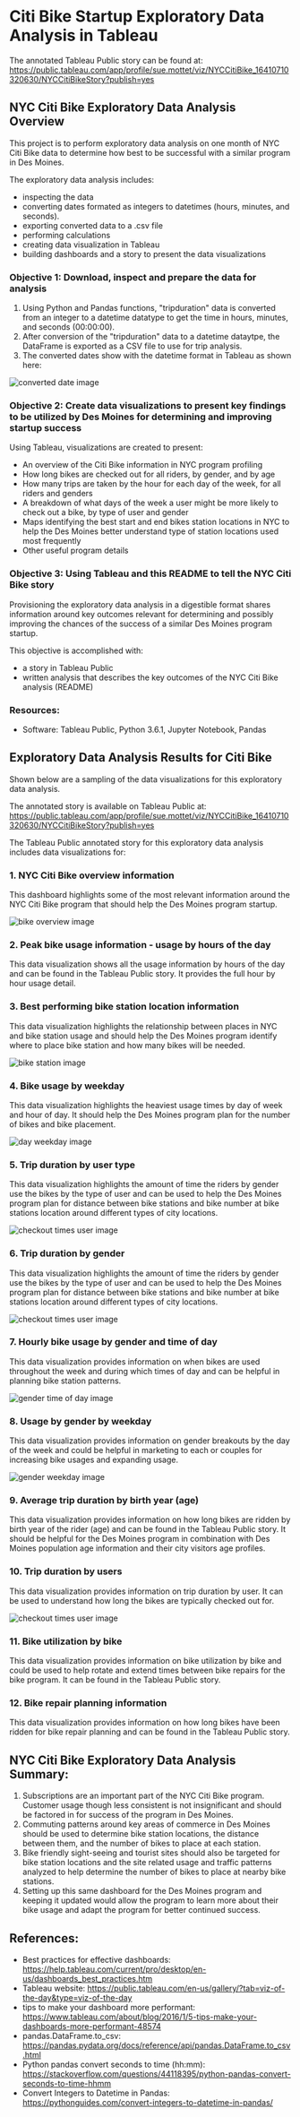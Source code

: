 # Citi Bike Startup Exploratory Data Analysis in Tableau

The annotated Tableau Public story can be found at: https://public.tableau.com/app/profile/sue.mottet/viz/NYCCitiBike_16410710320630/NYCCitiBikeStory?publish=yes

## NYC Citi Bike Exploratory Data Analysis Overview

This project is to perform exploratory data analysis on one month of NYC Citi Bike data to determine how best to be successful with a similar program in Des Moines.

The exploratory data analysis includes: 

* inspecting the data
* converting dates formated as integers to datetimes (hours, minutes, and seconds).
* exporting converted data to a .csv file
* performing calculations
* creating data visualization in Tableau
* building dashboards and a story to present the data visualizations

### Objective 1: Download, inspect and prepare the data for analysis

1. Using Python and Pandas functions, "tripduration" data is converted from an integer to a datetime datatype to get the time in hours, minutes, and seconds (00:00:00). 
2. After conversion of the "tripduration" data to a datetime dataytpe, the DataFrame is exported as a CSV file to use for trip analysis.
3. The converted dates show with the datetime format in Tableau as shown here:

![converted date image](/Resources/trip_duration_minutes_conversion.png)

### Objective 2: Create data visualizations to present key findings to be utilized by Des Moines for determining and improving startup success

Using Tableau, visualizations are created to present:

- An overview of the Citi Bike information in NYC program profiling
- How long bikes are checked out for all riders, by gender, and by age
- How many trips are taken by the hour for each day of the week, for all riders and genders
- A breakdown of what days of the week a user might be more likely to check out a bike, by type of user and gender
- Maps identifying the best start and end bikes station locations in NYC to help the Des Moines better understand type of station locations used most frequently
- Other useful program details

### Objective 3: Using Tableau and this README to tell the NYC Citi Bike story
Provisioning the exploratory data analysis in a digestible format shares information around key outcomes relevant for determining and possibly improving the chances of the success of a similar Des Moines program startup.

This objective is accomplished with:

 - a story in Tableau Public
 - written analysis that describes the key outcomes of the NYC Citi Bike analysis (README)

### Resources: 

- Software: Tableau Public, Python 3.6.1, Jupyter Notebook, Pandas

## Exploratory Data Analysis Results for Citi Bike

Shown below are a sampling of the data visualizations for this exploratory data analysis. 

The annotated story is available on Tableau Public at:
https://public.tableau.com/app/profile/sue.mottet/viz/NYCCitiBike_16410710320630/NYCCitiBikeStory?publish=yes

The Tableau Public annotated story for this exploratory data analysis includes data visualizations for:

### 1. NYC Citi Bike overview information

This dashboard highlights some of the most relevant information around the NYC Citi Bike program that should help the Des Moines program startup.

![bike overview image](/Resources/overview.png)

### 2. Peak bike usage information - usage by hours of the day

This data visualization shows all the usage information by hours of the day and can be found in the Tableau Public story. It provides the full hour by hour usage detail.

### 3. Best performing bike station location information

This data visualization highlights the relationship between places in NYC and bike station usage and should help the Des Moines program identify where to place bike station and how many bikes will be needed.

![bike station image](/Resources/best_start_end_locations.png)

### 4. Bike usage by weekday

This data visualization highlights the heaviest usage times by day of week and hour of day. It should help the Des Moines program plan for the number of bikes and bike placement.

![day weekday image](/Resources/trips_by_weekday_per_hour.png)

### 5. Trip duration by user type

This data visualization highlights the amount of time the riders by gender use the bikes by the type of user and can be used to help the Des Moines program plan for distance between bike stations and bike number at bike stations location around different types of city locations.

![checkout times user image](/Resources/checkout_times_by_usertype.png)

### 6. Trip duration by gender

This data visualization highlights the amount of time the riders by gender use the bikes by the type of user and can be used to help the Des Moines program plan for distance between bike stations and bike number at bike stations location around different types of city locations.

![checkout times user image](/Resources/checkout_times_by_gender.png)

### 7. Hourly bike usage by gender and time of day

This data visualization provides information on when bikes are used throughout the week and during which times of day and can be helpful in planning bike station patterns.

![gender time of day image](/Resources/trips_by_gender_weekday_per_hour.png)

### 8. Usage by gender by weekday

This data visualization provides information on gender breakouts by the day of the week and could be helpful in marketing to each or couples for increasing bike usages and expanding usage.

![gender weekday image](/Resources/user_trips_by_gender_by_weekday.png)

### 9. Average trip duration by birth year (age)

This data visualization provides information on how long bikes are ridden by birth year of the rider (age) and can be found in the Tableau Public story. It should be helpful for the Des Moines program in combination with Des Moines population age information and their city visitors age profiles.

### 10. Trip duration by users

This data visualization provides information on trip duration by user. It can be used to understand how long the bikes are typically checked out for.

![checkout times user image](/Resources/checkout_times_for_users.png)

### 11. Bike utilization by bike 

This data visualization provides information on bike utilization by bike and could be used to help rotate and extend times between bike repairs for the bike program. It can be found in the Tableau Public story.

### 12. Bike repair planning information

This data visualization provides information on how long bikes have been ridden for bike repair planning and can be found in the Tableau Public story.

## NYC Citi Bike Exploratory Data Analysis Summary:

1. Subscriptions are an important part of the NYC Citi Bike program. Customer usage though less consistent is not insignificant and should be factored in for success of the program in Des Moines.
2. Commuting patterns around key areas of commerce in Des Moines should be used to determine bike station locations, the distance between them, and the number of bikes to place at each station.
3. Bike friendly sight-seeing and tourist sites should also be targeted for bike station locations and the site related usage and traffic patterns analyzed to help determine the number of bikes to place at nearby bike stations.
4. Setting up this same dashboard for the Des Moines program and keeping it updated would allow the program to learn more about their bike usage and adapt the program for better continued success.

## References:
* Best practices for effective dashboards: https://help.tableau.com/current/pro/desktop/en-us/dashboards_best_practices.htm
* Tableau website: https://public.tableau.com/en-us/gallery/?tab=viz-of-the-day&type=viz-of-the-day
* tips to make your dashboard more performant: https://www.tableau.com/about/blog/2016/1/5-tips-make-your-dashboards-more-performant-48574
* pandas.DataFrame.to_csv: https://pandas.pydata.org/docs/reference/api/pandas.DataFrame.to_csv.html
* Python pandas convert seconds to time (hh:mm): https://stackoverflow.com/questions/44118395/python-pandas-convert-seconds-to-time-hhmm
* Convert Integers to Datetime in Pandas: https://pythonguides.com/convert-integers-to-datetime-in-pandas/
